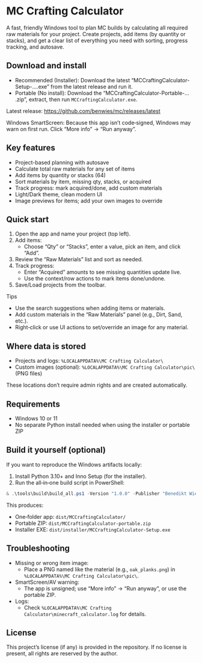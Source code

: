 # MC Crafting Calculator

A fast, friendly Windows tool to plan MC builds by calculating all required raw materials for your project. Create projects, add items (by quantity or stacks), and get a clear list of everything you need with sorting, progress tracking, and autosave.

## Download and install

- Recommended (Installer): Download the latest “MCCraftingCalculator-Setup-…​.exe” from the latest release and run it.
- Portable (No install): Download the “MCCraftingCalculator-Portable-…​.zip”, extract, then run `MCCraftingCalculator.exe`.

Latest release: https://github.com/benwies/mc/releases/latest

Windows SmartScreen: Because this app isn’t code‑signed, Windows may warn on first run. Click “More info” → “Run anyway”.

## Key features

- Project-based planning with autosave
- Calculate total raw materials for any set of items
- Add items by quantity or stacks (64)
- Sort materials by item, missing qty, stacks, or acquired
- Track progress: mark acquired/done, add custom materials
- Light/Dark theme, clean modern UI
- Image previews for items; add your own images to override

## Quick start

1) Open the app and name your project (top left).
2) Add items:
	 - Choose “Qty” or “Stacks”, enter a value, pick an item, and click “Add”.
3) Review the “Raw Materials” list and sort as needed.
4) Track progress:
	 - Enter “Acquired” amounts to see missing quantities update live.
	 - Use the context/row actions to mark items done/undone.
5) Save/Load projects from the toolbar.

Tips
- Use the search suggestions when adding items or materials.
- Add custom materials in the “Raw Materials” panel (e.g., Dirt, Sand, etc.).
- Right‑click or use UI actions to set/override an image for any material.

## Where data is stored

- Projects and logs: `%LOCALAPPDATA%\MC Crafting Calculator\`
- Custom images (optional): `%LOCALAPPDATA%\MC Crafting Calculator\pic\` (PNG files)

These locations don’t require admin rights and are created automatically.

## Requirements

- Windows 10 or 11
- No separate Python install needed when using the installer or portable ZIP

## Build it yourself (optional)

If you want to reproduce the Windows artifacts locally:

1) Install Python 3.10+ and Inno Setup (for the installer).
2) Run the all‑in‑one build script in PowerShell:

```powershell
& .\tools\build\build_all.ps1 -Version "1.0.0" -Publisher "Benedikt Wiesner"
```

This produces:
- One‑folder app: `dist/MCCraftingCalculator/`
- Portable ZIP: `dist/MCCraftingCalculator-portable.zip`
- Installer EXE: `dist/installer/MCCraftingCalculator-Setup.exe`

## Troubleshooting

- Missing or wrong item image:
	- Place a PNG named like the material (e.g., `oak_planks.png`) in `%LOCALAPPDATA%\MC Crafting Calculator\pic\`.
- SmartScreen/AV warning:
	- The app is unsigned; use “More info” → “Run anyway”, or use the portable ZIP.
- Logs:
	- Check `%LOCALAPPDATA%\MC Crafting Calculator\minecraft_calculator.log` for details.

## License

This project’s license (if any) is provided in the repository. If no license is present, all rights are reserved by the author.


